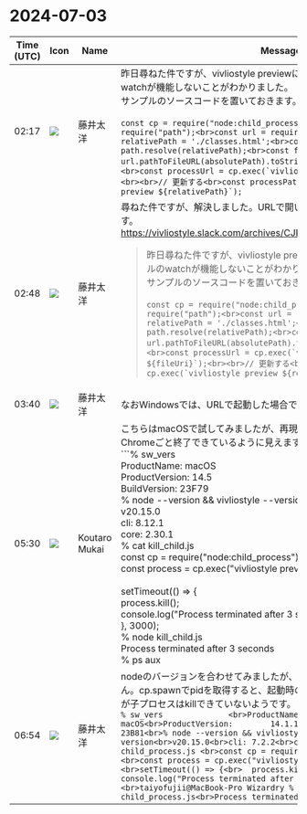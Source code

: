 # 2024-07-03

|Time (UTC)|Icon|Name|Message|
|---|---|---|---|
|02:17|![](https://secure.gravatar.com/avatar/071ca54af656223d6d39098e0598e777.jpg?s=72&d=https%3A%2F%2Fa.slack-edge.com%2Fdf10d%2Fimg%2Favatars%2Fava_0022-72.png)|藤井太洋|昨日尋ねた件ですが、vivliostyle previewにURLを渡すとソースファイルのwatchが機能しないことがわかりました。<br>サンプルのソースコードを置いておきます。<br><br>```const cp = require("node:child_process");<br>const path = require("path");<br>const url = require('url');<br><br>const relativePath = './classes.html';<br>const absolutePath = path.resolve(relativePath);<br>const fileUri = url.pathToFileURL(absolutePath).toString();<br><br>// 更新しない<br>const processUrl = cp.exec(`vivliostyle preview ${fileUri}`);<br><br>// 更新する<br>const processPath = cp.exec(`vivliostyle preview ${relativePath}`);```|
|02:48|![](https://secure.gravatar.com/avatar/071ca54af656223d6d39098e0598e777.jpg?s=72&d=https%3A%2F%2Fa.slack-edge.com%2Fdf10d%2Fimg%2Favatars%2Fava_0022-72.png)|藤井太洋|尋ねた件ですが、解決しました。URLで開いたときは更新が機能しないようです。<br><https://vivliostyle.slack.com/archives/CJRP7PK6K/p1719973045634599><br><blockquote>昨日尋ねた件ですが、vivliostyle previewにURLを渡すとソースファイルのwatchが機能しないことがわかりました。<br>サンプルのソースコードを置いておきます。<br><br>```const cp = require("node:child_process");<br>const path = require("path");<br>const url = require('url');<br><br>const relativePath = './classes.html';<br>const absolutePath = path.resolve(relativePath);<br>const fileUri = url.pathToFileURL(absolutePath).toString();<br><br>// 更新しない<br>const processUrl = cp.exec(`vivliostyle preview ${fileUri}`);<br><br>// 更新する<br>const processPath = cp.exec(`vivliostyle preview ${relativePath}`);```</blockquote>|
|03:40|![](https://secure.gravatar.com/avatar/071ca54af656223d6d39098e0598e777.jpg?s=72&d=https%3A%2F%2Fa.slack-edge.com%2Fdf10d%2Fimg%2Favatars%2Fava_0022-72.png)|藤井太洋|なおWindowsでは、URLで起動した場合でもwatchが動作します。|
|05:30|![](https://avatars.slack-edge.com/2023-11-11/6180804843906_ec36242e3b721d6c30e9_72.png)|Koutaro Mukai|こちらはmacOSで試してみましたが、再現しませんでした。killによってChromeごと終了できているように見えます。<br>```% sw_vers <br>ProductName:		macOS<br>ProductVersion:		14.5<br>BuildVersion:		23F79<br>% node --version &amp;&amp; vivliostyle --version<br>v20.15.0<br>cli: 8.12.1<br>core: 2.30.1<br>% cat kill_child.js <br>const cp = require("node:child_process");<br>const process = cp.exec("vivliostyle preview test.html");<br><br>setTimeout(() =&gt; {<br>    process.kill();<br>    console.log("Process terminated after 3 seconds");<br>}, 3000);<br>% node kill_child.js                    <br>Process terminated after 3 seconds<br>% ps aux | grep chrome<br>mukai             2195   0.0  0.0 33591680    192 s001  R+    2:19PM   0:00.00 grep chrome```|
|06:54|![](https://secure.gravatar.com/avatar/071ca54af656223d6d39098e0598e777.jpg?s=72&d=https%3A%2F%2Fa.slack-edge.com%2Fdf10d%2Fimg%2Favatars%2Fava_0022-72.png)|藤井太洋|nodeのバージョンを合わせてみましたが、こちらではchromeが終了できません。cp.spawnでpidを取得すると、起動時のプロセスはkillされているのですが子プロセスはkillできていないようです。<br>```% sw_vers              <br>ProductName:		macOS<br>ProductVersion:		14.1.1<br>BuildVersion:		23B81<br>% node --version && vivliostyle --version<br>v20.15.0<br>cli: 7.2.2<br>core: 2.24.2<br>% cat child_process.js <br>const cp = require("node:child_process");<br>const process = cp.exec("vivliostyle preview classes.html");<br><br>setTimeout(() => {<br>  process.kill();<br>  console.log("Process terminated after 3 seconds");<br>}, 3000);<br><br>taiyofujii@MacBook-Pro Wizardry % node child_process.js<br>Process terminated after 3 seconds<br>^C```|
